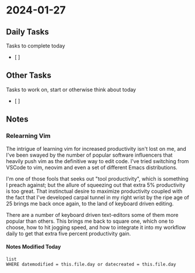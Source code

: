 
# 2024-01-27

## Daily Tasks
Tasks to complete today
- [ ]

## Other Tasks
Tasks to work on, start or otherwise think about today
- [ ]

## Notes

### Relearning Vim
The intrigue of learning vim for increased productivity isn't lost on me, and I've been swayed by the number of popular software influencers that heavily push vim as the definitive way to edit code. I've tried switching from VSCode to vim, neovim and even a set of different Emacs distributions.

I'm one of those fools that seeks out "tool productivity", which is something I preach against; but the allure of squeezing out that extra 5% productivity is too great. That instinctual desire to maximize productivity coupled with the fact that I've developed carpal tunnel in my right wrist by the ripe age of 25 brings me back once again, to the land of keyboard driven editing.

There are a number of keyboard driven text-editors some of them more popular than others. This brings me back to square one, which one to choose, how to hit jogging speed, and how to integrate it into my workflow daily to get that extra five percent productivity gain.




#### Notes Modified Today
```dataview
list
WHERE datemodified = this.file.day or datecreated = this.file.day 
```

